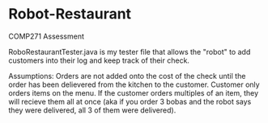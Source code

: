 # Robot-Restaurant
COMP271 Assessment

RoboRestaurantTester.java is my tester file that allows the "robot" to add customers into their log and keep track of their check.

Assumptions:
Orders are not added onto the cost of the check until the order has been delievered from the kitchen to the customer.
Customer only orders items on the menu.
If the customer orders multiples of an item, they will recieve them all at once (aka if you order 3 bobas and the robot says they were delivered, all 3 of them were delivered). 

